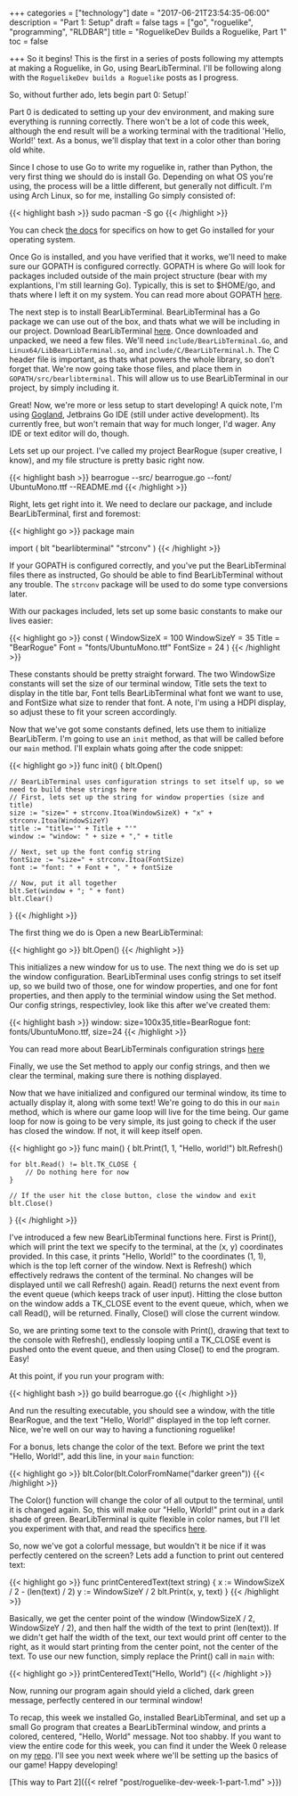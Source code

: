 +++
categories = ["technology"]
date = "2017-06-21T23:54:35-06:00"
description = "Part 1: Setup"
draft = false
tags = ["go", "roguelike", "programming", "RLDBAR"]
title = "RoguelikeDev Builds a Roguelike, Part 1"
toc = false

+++
So it begins! This is the first in a series of posts following my attempts at making a Roguelike, in Go, using BearLibTerminal. I'll be following along with the `RoguelikeDev builds a Roguelike` posts as I progress.

So, without further ado, lets begin part 0: Setup!`

<!--more-->
Part 0 is dedicated to setting up your dev environment, and making sure everything is running correctly. There won't be a lot of code this week, although the end result will be a working terminal with the traditional 'Hello,  World!' text. As a bonus, we'll display that text in a color other than boring old white.

Since I chose to use Go to write my roguelike in, rather than Python, the very first thing we should do is install Go. Depending on what OS you're using, the process will be a little different, but generally not difficult. I'm using Arch Linux, so for me, installing Go simply consisted of:

{{< highlight bash >}}
sudo pacman -S go
{{< /highlight >}}

You can check [the docs](https://golang.org/doc/install#install) for specifics on how to get Go installed for your operating system.

Once Go is installed, and you have verified that it works, we'll need to make sure our GOPATH is configured correctly. GOPATH is where Go will look for packages included outside of the main project structure (bear with my explantions, I'm still learning Go). Typically, this is set to $HOME/go, and thats where I left it on my system. You can read more about GOPATH [here](https://golang.org/cmd/go/#hdr-GOPATH_environment_variable).

The next step is to install BearLibTerminal. BearLibTerminal has a Go package we can use out of the box, and thats what we will be including in our project. Download BearLibTerminal [here](http://foo.wyrd.name/en:bearlibterminal#download). Once downloaded and unpacked, we need a few files. We'll need `include/BearLibTerminal.Go`, and `Linux64/LibBearLibTerminal.so`, and `include/C/BearLibTerminal.h`. The C header file is important, as thats what powers the whole library, so don't forget that. We're now going take those files, and place them in `GOPATH/src/bearlibterminal`. This will allow us to use BearLibTerminal in our project, by simply including it.

Great! Now, we're more or less setup to start developing! A quick note, I'm using [Gogland](https://www.jetbrains.com/go/), Jetbrains Go IDE (still under active development). Its currently free, but won't remain that way for much longer, I'd wager. Any IDE or text editor will do, though.

Lets set up our project. I've called my project BearRogue (super creative, I know), and my file structure is pretty basic right now.

{{< highlight bash >}}
bearrogue
--src/
    bearrogue.go
--font/
    UbuntuMono.ttf
--README.md
{{< /highlight >}}

Right, lets get right into it. We need to declare our package, and include BearLibTerminal, first and foremost:

{{< highlight go >}}
package main

import (
    blt "bearlibterminal"
    "strconv"
)
{{< /highlight >}}

If your GOPATH is configured correctly, and you've put the BearLibTerminal files there as instructed, Go should be able to find BearLibTerminal without any trouble. The `strconv` package will be used to do some type conversions later.

With our packages included, lets set up some basic constants to make our lives easier:

{{< highlight go >}}
const (
    WindowSizeX = 100
    WindowSizeY = 35
    Title = "BearRogue"
    Font = "fonts/UbuntuMono.ttf"
    FontSize = 24
)
{{< /highlight >}}

These constants should be pretty straight forward. The two WindowSize constants will set the size of our terminal window, Title sets the text to display in the title bar, Font tells BearLibTerminal what font we want to use, and FontSize what size to render that font. A note, I'm using a HDPI display, so adjust these to fit your screen accordingly.

Now that we've got some constants defined, lets use them to initialize BearLibTerm. I'm going to use an `init` method, as that will be called before our `main` method. I'll explain whats going after the code snippet:

{{< highlight go >}}
func init() {
    blt.Open()

    // BearLibTerminal uses configuration strings to set itself up, so we need to build these strings here
    // First, lets set up the string for window properties (size and title)
    size := "size=" + strconv.Itoa(WindowSizeX) + "x" + strconv.Itoa(WindowSizeY)
    title := "title='" + Title + "'"
    window := "window: " + size + "," + title

    // Next, set up the font config string
    fontSize := "size=" + strconv.Itoa(FontSize)
    font := "font: " + Font + ", " + fontSize

    // Now, put it all together
    blt.Set(window + "; " + font)
    blt.Clear()
}
{{< /highlight >}}

The first thing we do is Open a new BearLibTerminal:

{{< highlight go >}}
blt.Open()
{{< /highlight >}}

This initializes a new window for us to use. The next thing we do is set up the window configuration. BearLibTerminal uses config strings to set itself up, so we build two of those, one for window properties, and one for font properties, and then apply to the terminial window using the Set method. Our config strings, respectivley, look like this after we've created them:

{{< highlight bash >}}
window: size=100x35,title=BearRogue
font: fonts/UbuntuMono.ttf, size=24
{{< /highlight >}}

You can read more about BearLibTerminals configuration strings [here](http://foo.wyrd.name/en:bearlibterminal:reference:configuration)

Finally, we use the Set method to apply our config strings, and then we clear the terminal, making sure there is nothing displayed.

Now that we have initialized and configured our terminal window, its time to actually display it, along with some text! We're going to do this in our `main` method, which is where our game loop will live for the time being. Our game loop for now is going to be very simple, its just going to check if the user has closed the window. If not, it will keep itself open.

{{< highlight go >}}
func main() {
    blt.Print(1, 1, "Hello, world!")
    blt.Refresh()

    for blt.Read() != blt.TK_CLOSE {
        // Do nothing here for now
    }

    // If the user hit the close button, close the window and exit
    blt.Close()
}
{{< /highlight >}}

I've introduced a few new BearLibTerminal functions here. First is Print(), which will print the text we specify to the terminal, at the (x, y) coordinates provided. In this case, it prints "Hello, World!" to the coordinates (1, 1), which is the top left corner of the window. Next is Refresh() which effectively redraws the content of the terminal. No changes will be displayed until we call Refresh() again. Read() returns the next event from the event queue (which keeps track of user input). Hitting the close button on the window adds a TK_CLOSE event to the event queue, which, when we call Read(), will be returned. Finally, Close() will close the current window.

So, we are printing some text to the console with Print(), drawing that text to the console with Refresh(), endlessly looping until a TK_CLOSE event is pushed onto the event queue, and then using Close() to end the program. Easy!

At this point, if you run your program with:

{{< highlight bash >}}
go build bearrogue.go
{{< /highlight >}}

And run the resulting executable, you should see a window, with the title BearRogue, and the text "Hello, World!" displayed in the top left corner. Nice, we're well on our way to having a functioning roguelike!

For a bonus, lets change the color of the text. Before we print the text "Hello, World!", add this line, in your `main` function:

{{< highlight go >}}
blt.Color(blt.ColorFromName("darker green"))
{{< /highlight >}}

The Color() function will change the color of all output to the terminal, until it is changed again. So, this will make our "Hello, World!" print out in a dark shade of green. BearLibTerminal is quite flexible in color names, but I'll let you experiment with that, and read the specifics [here](http://foo.wyrd.name/en:bearlibterminal:reference#color).

So, now we've got a colorful message, but wouldn't it be nice if it was perfectly centered on the screen? Lets add a function to print out centered text:

{{< highlight go >}}
func printCenteredText(text string) {
    x := WindowSizeX / 2 - (len(text) / 2)
    y := WindowSizeY / 2
    blt.Print(x, y, text)
}
{{< /highlight >}}

Basically, we get the center point of the window (WindowSizeX / 2, WindowSizeY / 2), and then half the width of the text to print (len(text)). If we didn't get half the width of the text, our text would print off center to the right, as it would start printing from the center point, not the center of the text. To use our new function, simply replace the Print() call in `main` with:

{{< highlight go >}}
printCenteredText("Hello, World")
{{< /highlight >}}

Now, running our program again should yield a cliched, dark green message, perfectly centered in our terminal window!

To recap, this week we installed Go, installed BearLibTerminal, and set up a small Go program that creates a BearLibTerminal window, and prints a colored, centered, "Hello, World" message. Not too shabby. If you want to view the entire code for this week, you can find it under the Week 0 release on my [repo](https://github.com/jcerise/roguelikedev-does-the-complete-roguelike-tutorial/releases/tag/v0.0.1). I'll see you next week where we'll be setting up the basics of our game! Happy developing!

[This way to Part 2]({{< relref "post/roguelike-dev-week-1-part-1.md" >}})
